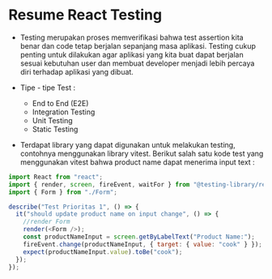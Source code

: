 # Resume React Testing

- Testing merupakan proses memverifikasi bahwa test assertion kita benar dan code tetap berjalan sepanjang masa aplikasi. Testing cukup penting untuk dilakukan agar aplikasi yang kita buat dapat berjalan sesuai kebutuhan user dan membuat developer menjadi lebih percaya diri terhadap aplikasi yang dibuat.
- Tipe - tipe Test :

  - End to End (E2E)
  - Integration Testing
  - Unit Testing
  - Static Testing

- Terdapat library yang dapat digunakan untuk melakukan testing, contohnya menggunakan library vitest. Berikut salah satu kode test yang menggunakan vitest bahwa product name dapat menerima input text :

```javascript
import React from "react";
import { render, screen, fireEvent, waitFor } from "@testing-library/react";
import { Form } from "./Form";

describe("Test Prioritas 1", () => {
  it("should update product name on input change", () => {
    //render Form
    render(<Form />);
    const productNameInput = screen.getByLabelText("Product Name:");
    fireEvent.change(productNameInput, { target: { value: "cook" } });
    expect(productNameInput.value).toBe("cook");
  });
});
```
